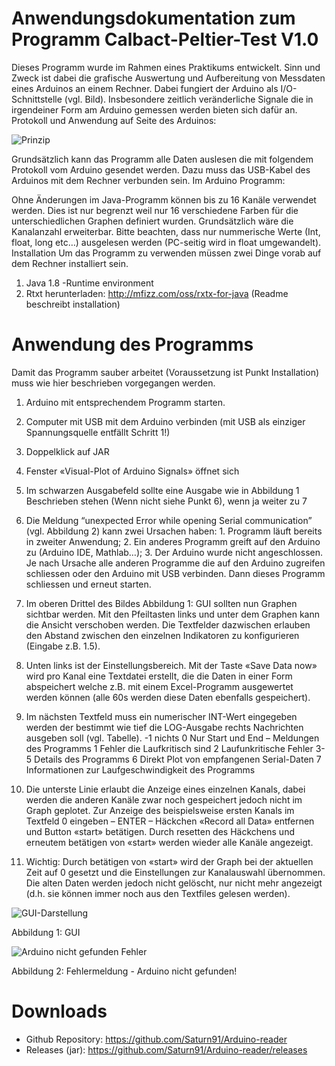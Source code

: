 # Anwendungsdokumentation zum Programm Calbact-Peltier-Test V1.0

Dieses Programm wurde im Rahmen eines Praktikums entwickelt. Sinn und Zweck ist dabei die grafische Auswertung und Aufbereitung von Messdaten eines Arduinos an einem Rechner. Dabei fungiert der Arduino als I/O-Schnittstelle (vgl. Bild). Insbesondere zeitlich veränderliche Signale die in irgendeiner Form am Arduino gemessen werden bieten sich dafür an.
Protokoll und Anwendung auf Seite des Arduinos:

![Prinzip](https://abload.de/img/arduino_pc4jb30.png) 

Grundsätzlich kann das Programm alle Daten auslesen die mit folgendem Protokoll vom Arduino gesendet werden. Dazu muss das USB-Kabel des Arduinos mit dem Rechner verbunden sein. 
Im Arduino Programm:
 
Ohne Änderungen im Java-Programm können bis zu 16 Kanäle verwendet werden. Dies ist nur begrenzt weil nur 16 verschiedene Farben für die unterschiedlichen Graphen definiert wurden. Grundsätzlich wäre die Kanalanzahl erweiterbar. Bitte beachten, dass nur nummerische Werte (Int, float, long etc…) ausgelesen werden (PC-seitig wird in float umgewandelt).
Installation
Um das Programm zu verwenden müssen zwei Dinge vorab auf dem Rechner installiert sein.
1.	Java 1.8 -Runtime environment 
2.	Rtxt herunterladen: http://mfizz.com/oss/rxtx-for-java (Readme beschreibt installation)

# Anwendung des Programms
Damit das Programm sauber arbeitet (Voraussetzung ist Punkt Installation) muss wie hier beschrieben vorgegangen werden. 
1.	Arduino mit entsprechendem Programm starten.
2.	Computer mit USB mit dem Arduino verbinden (mit USB als einziger Spannungsquelle entfällt Schritt 1!)
3.	Doppelklick auf JAR 
4.	Fenster «Visual-Plot of Arduino Signals» öffnet sich
5.	Im schwarzen Ausgabefeld sollte eine Ausgabe wie in Abbildung 1 Beschrieben stehen (Wenn nicht siehe Punkt 6), wenn ja weiter zu 7
6.	Die Meldung “unexpected Error while opening Serial communication” (vgl. Abbildung 2) kann zwei Ursachen haben: 1. Programm läuft bereits in zweiter Anwendung; 2. Ein anderes Programm greift auf den Arduino zu (Arduino IDE, Mathlab…); 3. Der Arduino wurde nicht angeschlossen. Je nach Ursache alle anderen Programme die auf den Arduino zugreifen schliessen oder den Arduino mit USB verbinden. Dann dieses Programm schliessen und erneut starten. 
7.	Im oberen Drittel des Bildes Abbildung 1: GUI sollten nun Graphen sichtbar werden. Mit den Pfeiltasten links und unter dem Graphen kann die Ansicht verschoben werden. Die Textfelder dazwischen erlauben den Abstand zwischen den einzelnen Indikatoren zu konfigurieren (Eingabe z.B. 1.5). 
8.	Unten links ist der Einstellungsbereich. Mit der Taste «Save Data now» wird pro Kanal eine Textdatei erstellt, die die Daten in einer Form abspeichert welche z.B. mit einem Excel-Programm ausgewertet werden können (alle 60s werden diese Daten ebenfalls gespeichert).
9.	Im nächsten Textfeld muss ein numerischer INT-Wert eingegeben werden der bestimmt wie tief die LOG-Ausgabe rechts Nachrichten ausgeben soll (vgl. Tabelle).
-1	nichts
0	Nur Start und End – Meldungen des Programms
1	Fehler die Laufkritisch sind
2	Laufunkritische Fehler
3-5	Details des Programms
6	Direkt Plot von empfangenen Serial-Daten
7	Informationen zur Laufgeschwindigkeit des Programms

10.	Die unterste Linie erlaubt die Anzeige eines einzelnen Kanals, dabei werden die anderen Kanäle zwar noch gespeichert jedoch nicht im Graph geplotet. Zur Anzeige des beispielsweise ersten Kanals im Textfeld 0 eingeben – ENTER – Häckchen «Record all Data» entfernen und Button «start» betätigen. Durch resetten des Häckchens und erneutem betätigen von «start» werden wieder alle Kanäle angezeigt. 
11.	Wichtig: Durch betätigen von «start» wird der Graph bei der aktuellen Zeit auf 0 gesetzt und die Einstellungen zur Kanalauswahl übernommen. Die alten Daten werden jedoch nicht gelöscht, nur nicht mehr angezeigt (d.h. sie können immer noch aus den Textfiles gelesen werden).

![GUI-Darstellung](https://abload.de/img/arduino_pc_guikustw.png)

Abbildung 1: GUI

![Arduino nicht gefunden Fehler](https://abload.de/img/arduino_pc_error8fjju.png)
 
Abbildung 2: Fehlermeldung - Arduino nicht gefunden!


# Downloads
-	Github Repository: https://github.com/Saturn91/Arduino-reader
-	Releases (jar): https://github.com/Saturn91/Arduino-reader/releases


